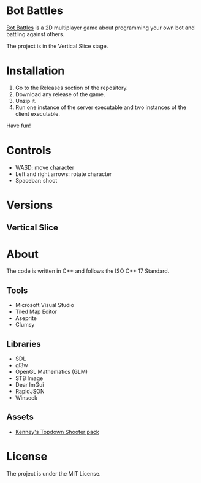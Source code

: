 # Bot Battles
[Bot Battles](https://github.com/Sandruski/bot-battles) is a 2D multiplayer game about programming your own bot and battling against others.

The project is in the Vertical Slice stage.

# Installation
1. Go to the Releases section of the repository.
2. Download any release of the game.
3. Unzip it.
4. Run one instance of the server executable and two instances of the client executable.

Have fun!

# Controls
- WASD: move character
- Left and right arrows: rotate character
- Spacebar: shoot

# Versions
## Vertical Slice


# About
The code is written in C++ and follows the ISO C++ 17 Standard.

## Tools
- Microsoft Visual Studio
- Tiled Map Editor
- Aseprite
- Clumsy

## Libraries
- SDL
- gl3w
- OpenGL Mathematics (GLM)
- STB Image
- Dear ImGui
- RapidJSON
- Winsock

## Assets
- [Kenney's Topdown Shooter pack](https://www.kenney.nl/assets/topdown-shooter)

# License
The project is under the MIT License.